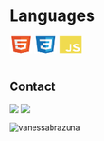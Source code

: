 # Languages

<div style="display: inline_block">
  <img align="center" alt="Pedro-HTML" height="30" width="40" src="https://raw.githubusercontent.com/devicons/devicon/master/icons/html5/html5-original.svg">
  <img align="center" alt="Pedro-CSS" height="30" width="40" src="https://raw.githubusercontent.com/devicons/devicon/master/icons/css3/css3-original.svg">
  <img align="center" alt="Pedro-Js" height="30" width="40" src="https://raw.githubusercontent.com/devicons/devicon/master/icons/javascript/javascript-plain.svg">
</div><br>


## Contact
<a href="https://instagram.com/vvanessabrazuna" target="_blank"><img src="https://img.shields.io/badge/instagram-E4405F.svg?style=for-the-badge&logo=instagram&logoColor=white"></a>
<a href="mailto:brazuna.nessa@gmail.com" target="_blank"><img src="https://img.shields.io/badge/e‑mail-D14836.svg?style=for-the-badge&logo=GMail&logoColor=white"></a>

<p align="left"> <img src="https://komarev.com/ghpvc/?username=vanessabrazuna" alt="vanessabrazuna" /> </p>
 
  




